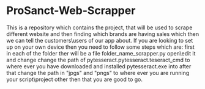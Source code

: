 # ProSanct-Web-Scrapper
This is a repository which contains the project, that will be used to scrape different website and then finding which brands are having sales which then we can tell the customers\users of our app about.
If you are looking to set up on your own device then you need to follow some steps which are:
first in each of the folder ther will be a file folder_name_scrapper.py open\edit it and change 
change the path of pytesseract.pytesseract.teseract_cmd to where ever you have downloaded and installed pytesseract.exe into
after that change the path in "jpgs" and "pngs" to where ever you are running your script\project
other then that you are good to go.
